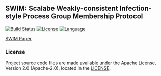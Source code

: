 ## SWIM: Scalabe Weakly-consistent Infection-style Process Group Membership Protocol 
[![Build Status](https://travis-ci.org/it-chain/engine.svg?branch=develop)](https://travis-ci.org/it-chain/engine) [![License](https://img.shields.io/badge/License-Apache%202.0-blue.svg)](https://opensource.org/licenses/Apache-2.0) [![Language](https://img.shields.io/badge/language-go-orange.svg)](https://golang.org)

[SWIM Paper](http://www.cs.cornell.edu/projects/Quicksilver/public_pdfs/SWIM.pdf)


### License

Project source code files are made available under the Apache License, Version 2.0 (Apache-2.0), located in the [LICENSE](LICENSE).
